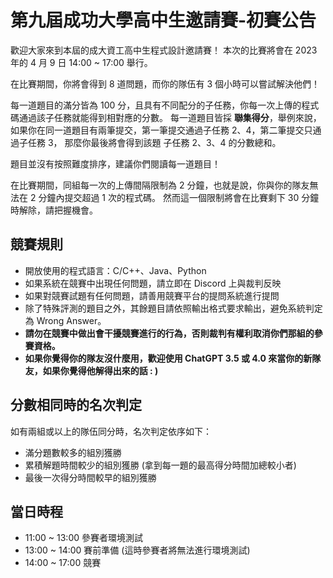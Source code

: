 # 第九屆成功大學高中生邀請賽-初賽公告

歡迎大家來到本屆的成大資工高中生程式設計邀請賽！
本次的比賽將會在 2023 年的 4 月 9 日 14:00 ~ 17:00 舉行。

在比賽期間，你將會得到 8 道問題，而你的隊伍有 3 個小時可以嘗試解決他們！

每一道題目的滿分皆為 100 分，且具有不同配分的子任務，你每一次上傳的程式碼通過該子任務就能得到相對應的分數。
每一道題目皆採 **聯集得分**，舉例來說，如果你在同一道題目有兩筆提交，第一筆提交通過子任務 2、4，第二筆提交只通過子任務 3，
那麼你最後將會得到該題 子任務 2、3、4 的分數總和。

題目並沒有按照難度排序，建議你們閱讀每一道題目！

在比賽期間，同組每一次的上傳間隔限制為 2 分鐘，也就是說，你與你的隊友無法在 2 分鐘內提交超過 1 次的程式碼。
然而這一個限制將會在比賽剩下 30 分鐘時解除，請把握機會。

## 競賽規則

- 開放使用的程式語言：C/C++、Java、Python
- 如果系統在競賽中出現任何問題，請立即在 Discord 上與裁判反映
- 如果對競賽試題有任何問題，請善用競賽平台的提問系統進行提問
- 除了特殊評測的題目之外，其餘題目請依照輸出格式要求輸出，避免系統判定為 Wrong Answer。
- **請勿在競賽中做出會干擾競賽進行的行為，否則裁判有權利取消你們那組的參賽資格。**
- **如果你覺得你的隊友沒什麼用，歡迎使用 ChatGPT 3.5 或 4.0 來當你的新隊友，如果你覺得他解得出來的話 : )**

## 分數相同時的名次判定

如有兩組或以上的隊伍同分時，名次判定依序如下：

- 滿分題數較多的組別獲勝
- 累積解題時間較少的組別獲勝 (拿到每一題的最高得分時間加總較小者)
- 最後一次得分時間較早的組別獲勝

## 當日時程

- 11:00 ~ 13:00 參賽者環境測試
- 13:00 ~ 14:00 賽前準備 (這時參賽者將無法進行環境測試)
- 14:00 ~ 17:00 競賽
